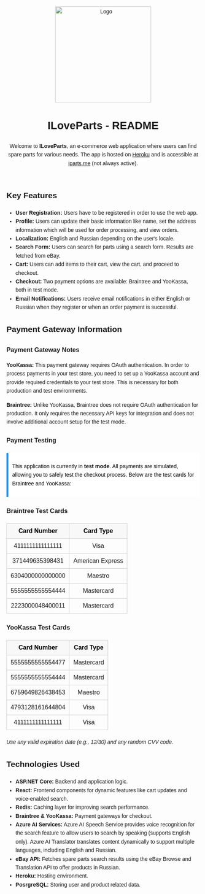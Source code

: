 <!DOCTYPE html>
<html lang="en">
<head>
    <meta charset="UTF-8">
    <meta name="viewport" content="width=device-width, initial-scale=1.0">

<title>ILoveParts README</title>
    <style>
        body {
            font-family: Arial, sans-serif;
            line-height: 1.6;
            margin: 0;
            padding: 20px;
        }
        /* h1, h2, h3 {
            color: #;
        } */
        table {
            border-collapse: collapse;
            width: 100%;
            margin: 20px 0;
        }
        th, td {
            border: 1px solid #ccc;
            padding: 10px;
            text-align: center;
        }
        th {
            background-color: #f8f8f8;
            color: #000
        }
        .note {
            background-color: #fff;
            border-left: 5px solid #2196f3;
            margin: 20px 0;
            padding: 10px;
        }
        .note > p { 
            color: #000
        }
    </style>
</head>
<body>
<header>
    <div style="text-align: center;">
        <img width="250px" src="https://dontknowhowtonameit1.blob.core.windows.net/web/wwwroot/images/logo_iparts.png" alt="Logo">
    </div>
    <h1>ILoveParts - README</h1>
    <p>
        Welcome to <strong>ILoveParts</strong>, an e-commerce web application where users can find spare parts for various needs. The app is hosted on <a href="https://www.heroku.com/" target="_blank">Heroku</a> 
        and is accessible at <a href="https://iparts.me" target="_blank">iparts.me</a> (not always active).
    </p>
</header>

<section>
    <h2>Key Features</h2>
    <ul>
        <li><strong>User Registration:</strong> Users have to be registered in order to use the web app.</li>
        <li><strong>Profile:</strong>
        Users can update their basic information like name, set the address information which will be used for order processing, and view orders.
        </li>
        <li><strong>Localization:</strong>
        English and Russian depending on the user's locale.
        </li>
        <li><strong>Search Form:</strong> Users can search for parts using a search form. Results are fetched from eBay.</li>
        <li><strong>Cart:</strong> Users can add items to their cart, view the cart, and proceed to checkout.</li>
        <li><strong>Checkout:</strong> Two payment options are available: Braintree and YooKassa, both in test mode.</li>
        <li><strong>Email Notifications:</strong> Users receive email notifications in either English or Russian when they register or when an order payment is successful.</li>
    </ul>
</section>

<section>
    <h2>Payment Gateway Information</h2>
    <section>
        <h3>Payment Gateway Notes</h3>
        <p>
            <strong>YooKassa:</strong> This payment gateway requires OAuth authentication. In order to process payments in your test store, 
            you need to set up a YooKassa account and provide required credentials to your test store. 
            This is necessary for both production and test environments.
        </p>
        <p>
            <strong>Braintree:</strong> Unlike YooKassa, Braintree does not require OAuth authentication for production. 
            It only requires the necessary API keys for integration and does not involve additional account setup for the test mode.
        </p>
    </section>
    <h3>Payment Testing</h3>
    <div class="note">
        <p>
            This application is currently in <strong>test mode</strong>. All payments are simulated, allowing you to safely test 
            the checkout process. Below are the test cards for Braintree and YooKassa:
        </p>
    </div>

<h3>Braintree Test Cards</h3>
<table>
    <thead>
        <tr>
            <th>Card Number</th>
            <th>Card Type</th>
        </tr>
    </thead>
    <tbody>
        <tr><td>4111111111111111</td><td>Visa</td></tr>
        <tr><td>371449635398431</td><td>American Express</td></tr>
        <tr><td>6304000000000000</td><td>Maestro</td></tr>
        <tr><td>5555555555554444</td><td>Mastercard</td></tr>
        <tr><td>2223000048400011</td><td>Mastercard</td></tr>
    </tbody>
</table>

<h3>YooKassa Test Cards</h3>
<table>
    <thead>
        <tr>
            <th>Card Number</th>
            <th>Card Type</th>
        </tr>
    </thead>
    <tbody>
        <tr><td>5555555555554477</td><td>Mastercard</td></tr>
        <tr><td>5555555555554444</td><td>Mastercard</td></tr>
        <tr><td>6759649826438453</td><td>Maestro</td></tr>
        <tr><td>4793128161644804</td><td>Visa</td></tr>
        <tr><td>4111111111111111</td><td>Visa</td></tr>
    </tbody>
</table>
<p><em>Use any valid expiration date (e.g., 12/30) and any random CVV code.</em></p>
</section>


<section>
    <h2>Technologies Used</h2>
    <ul>
        <li><strong>ASP.NET Core:</strong> Backend and application logic.</li>
        <li><strong>React:</strong> Frontend components for dynamic features like cart updates and voice-enabled search.</li>
        <li><strong>Redis:</strong> Caching layer for improving search performance.</li>
        <li><strong>Braintree & YooKassa:</strong> Payment gateways for checkout.</li>
        <li><strong>Azure AI Services:</strong> Azure AI Speech Service provides voice recognition for the search feature to allow users to search by speaking (supports English only). Azure AI Translator translates content dynamically to support multiple languages, including English and Russian.</li>
        <li><strong>eBay API:</strong> Fetches spare parts search results using the eBay Browse and Translation API to offer products in Russian.</li>
        <li><strong>Heroku:</strong> Hosting environment.</li>
        <li><strong>PosrgreSQL:</strong>
        Storing user and product related data. 
    </ul>
</section>
</body>
</html>
